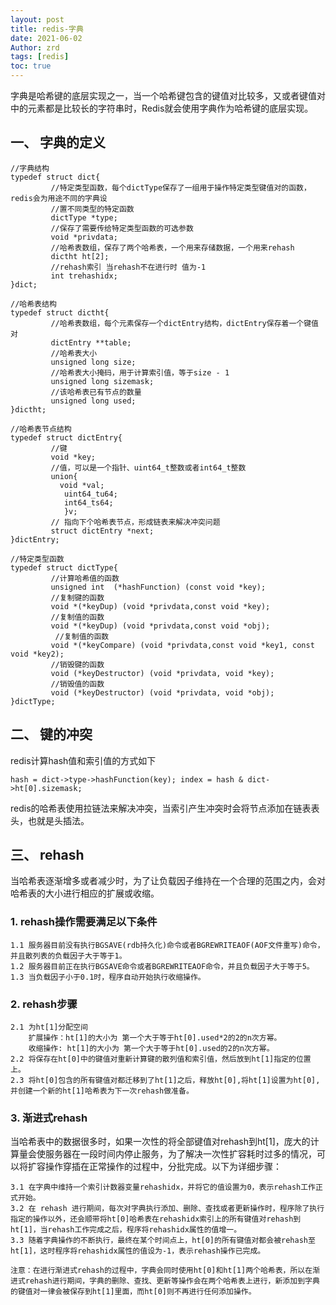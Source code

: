 ```yaml
---
layout: post
title: redis-字典
date: 2021-06-02
Author: zrd
tags: [redis]
toc: true
---
```


字典是哈希键的底层实现之一，当一个哈希键包含的键值对比较多，又或者键值对中的元素都是比较长的字符串时，Redis就会使用字典作为哈希键的底层实现。

## 一、 字典的定义

```
//字典结构
typedef struct dict{
         //特定类型函数，每个dictType保存了一组用于操作特定类型键值对的函数，redis会为用途不同的字典设
         //置不同类型的特定函数
         dictType *type;
         //保存了需要传给特定类型函数的可选参数
         void *privdata;
         //哈希表数组，保存了两个哈希表，一个用来存储数据，一个用来rehash
         dictht ht[2];
         //rehash索引 当rehash不在进行时 值为-1
         int trehashidx; 
}dict;

//哈希表结构
typedef struct dictht{
         //哈希表数组，每个元素保存一个dictEntry结构，dictEntry保存着一个键值对
         dictEntry **table;
         //哈希表大小
         unsigned long size;
         //哈希表大小掩码，用于计算索引值，等于size - 1
         unsigned long sizemask;
         //该哈希表已有节点的数量
         unsigned long used;
}dictht;

//哈希表节点结构
typedef struct dictEntry{
         //键
         void *key;
         //值，可以是一个指针、uint64_t整数或者int64_t整数
         union{
           void *val;
            uint64_tu64;
            int64_ts64;
            }v;
         // 指向下个哈希表节点，形成链表来解决冲突问题
         struct dictEntry *next;
}dictEntry;

//特定类型函数
typedef struct dictType{
         //计算哈希值的函数 
         unsigned int  (*hashFunction) (const void *key);
         //复制键的函数
         void *(*keyDup) (void *privdata,const void *key);
         //复制值的函数
         void *(*keyDup) (void *privdata,const void *obj);
          //复制值的函数
         void *(*keyCompare) (void *privdata,const void *key1, const void *key2);
         //销毁键的函数
         void (*keyDestructor) (void *privdata, void *key);
         //销毁值的函数
         void (*keyDestructor) (void *privdata, void *obj);
}dictType;
```

## 二、 键的冲突

redis计算hash值和索引值的方式如下
```
hash = dict->type->hashFunction(key); index = hash & dict->ht[0].sizemask;
```
redis的哈希表使用拉链法来解决冲突，当索引产生冲突时会将节点添加在链表表头，也就是头插法。

## 三、 rehash

当哈希表逐渐增多或者减少时，为了让负载因子维持在一个合理的范围之内，会对哈希表的大小进行相应的扩展或收缩。

### 1. rehash操作需要满足以下条件

    1.1 服务器目前没有执行BGSAVE(rdb持久化)命令或者BGREWRITEAOF(AOF文件重写)命令，并且散列表的负载因子大于等于1。
    1.2 服务器目前正在执行BGSAVE命令或者BGREWRITEAOF命令，并且负载因子大于等于5。
    1.3 当负载因子小于0.1时，程序自动开始执行收缩操作。

### 2. rehash步骤

    2.1 为ht[1]分配空间
        扩展操作：ht[1]的大小为 第一个大于等于ht[0].used*2的2的n次方幂。
        收缩操作: ht[1]的大小为 第一个大于等于ht[0].used的2的n次方幂。
    2.2 将保存在ht[0]中的键值对重新计算键的散列值和索引值，然后放到ht[1]指定的位置上。
    2.3 将ht[0]包含的所有键值对都迁移到了ht[1]之后，释放ht[0],将ht[1]设置为ht[0],并创建一个新的ht[1]哈希表为下一次rehash做准备。

### 3. 渐进式rehash

当哈希表中的数据很多时，如果一次性的将全部键值对rehash到ht[1]，庞大的计算量会使服务器在一段时间内停止服务，为了解决一次性扩容耗时过多的情况，可以将扩容操作穿插在正常操作的过程中，分批完成。以下为详细步骤：
    
    3.1 在字典中维持一个索引计数器变量rehashidx，并将它的值设置为0，表示rehash工作正式开始。
    3.2 在 rehash 进行期间，每次对字典执行添加、删除、查找或者更新操作时，程序除了执行指定的操作以外，还会顺带将ht[0]哈希表在rehashidx索引上的所有键值对rehash到ht[1]，当rehash工作完成之后，程序将rehashidx属性的值增一。
    3.3 随着字典操作的不断执行，最终在某个时间点上，ht[0]的所有键值对都会被rehash至ht[1]，这时程序将rehashidx属性的值设为-1，表示rehash操作已完成。

    注意：在进行渐进式rehash的过程中，字典会同时使用ht[0]和ht[1]两个哈希表，所以在渐进式rehash进行期间，字典的删除、查找、更新等操作会在两个哈希表上进行，新添加到字典的键值对一律会被保存到ht[1]里面，而ht[0]则不再进行任何添加操作。